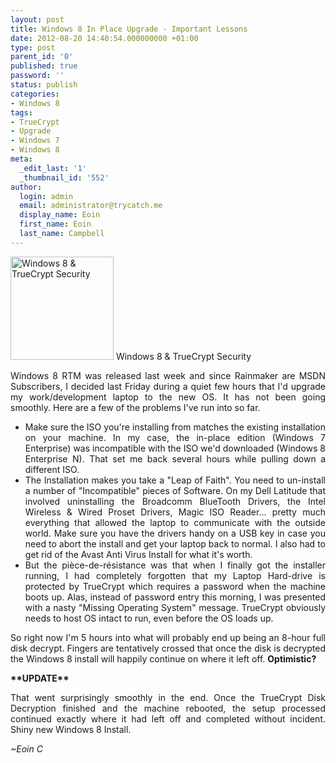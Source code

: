 ```yaml
---
layout: post
title: Windows 8 In Place Upgrade - Important Lessons
date: 2012-08-20 14:40:54.000000000 +01:00
type: post
parent_id: '0'
published: true
password: ''
status: publish
categories:
- Windows 8
tags:
- TrueCrypt
- Upgrade
- Windows 7
- Windows 8
meta:
  _edit_last: '1'
  _thumbnail_id: '552'
author:
  login: admin
  email: administrator@trycatch.me
  display_name: Eoin
  first_name: Eoin
  last_name: Campbell
---
```

<p><img class=" wp-image-552 " title="Windows 8 &amp; TrueCrypt Security" src="{{ site.baseurl }}/assets/295909-windows-8-security.jpg" alt="Windows 8 &amp; TrueCrypt Security" width="165" height="165" /> Windows 8 &amp; TrueCrypt Security</p>
<p style="text-align: justify;">Windows 8 RTM was released last week and since Rainmaker are MSDN Subscribers, I decided last Friday during a quiet few hours that I'd upgrade my work/development laptop to the new OS. It has not been going smoothly. Here are a few of the problems I've run into so far.</p>
<ul style="text-align: justify;">
<li>Make sure the ISO you're installing from matches the existing installation on your machine. In my case, the in-place edition (Windows 7 Enterprise) was incompatible with the ISO we'd downloaded (Windows 8 Enterprise N). That set me back several hours while pulling down a different ISO.</li>
<li>The Installation makes you take a "Leap of Faith". You need to un-install a number of "Incompatible" pieces of Software. On my Dell Latitude that involved uninstalling the Broadcomm BlueTooth Drivers, the Intel Wireless &amp; Wired Proset Drivers, Magic ISO Reader... pretty much everything that allowed the laptop to communicate with the outside world. Make sure you have the drivers handy on a USB key in case you need to abort the install and get your laptop back to normal. I also had to get rid of the Avast Anti Virus Install for what it's worth.</li>
<li>But the pièce-de-résistance was that when I finally got the installer running, I had completely forgotten that my Laptop Hard-drive is protected by TrueCrypt which requires a password when the machine boots up. Alas, instead of password entry this morning, I was presented with a nasty "Missing Operating System" message. TrueCrypt obviously needs to host OS intact to run, even before the OS loads up.</li>
</ul>
<p style="text-align: justify;">So right now I'm 5 hours into what will probably end up being an 8-hour full disk decrypt. Fingers are tentatively crossed that once the disk is decrypted the Windows 8 install will happily continue on where it left off. <strong>Optimistic?</strong></p>
<p style="text-align: justify;"><strong>**UPDATE**</strong></p>
<p style="text-align: justify;">That went surprisingly smoothly in the end. Once the TrueCrypt Disk Decryption finished and the machine rebooted, the setup processed continued exactly where it had left off and completed without incident. Shiny new Windows 8 Install.</p>
<p style="text-align: justify;"><em>~Eoin C</em></p>
